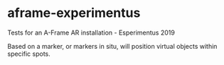 # aframe-experimentus
Tests for an A-Frame AR installation - Esperimentus 2019

Based on a marker, or markers in situ, will position virtual objects within specific spots.
